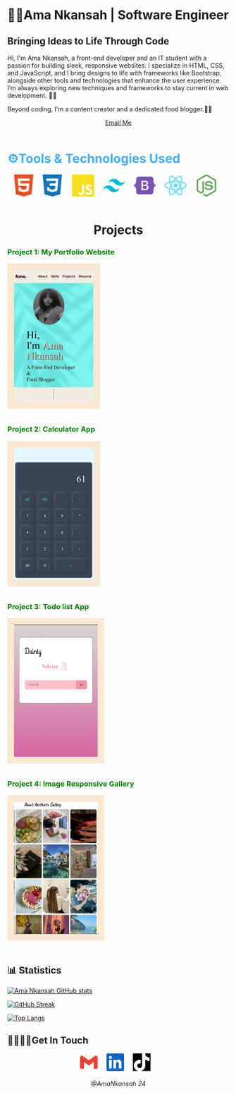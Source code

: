 <h1> 👩‍💻Ama Nkansah | Software Engineer</h1> 
<h2>Bringing Ideas to Life Through Code</h2>

<p>Hi, I'm Ama Nkansah, a front-end developer and an IT student with a passion for building sleek, responsive websites. I specialize in HTML, CSS, and JavaScript, and I bring designs to life with frameworks like Bootstrap, alongside other tools and technologies that enhance the user experience. I’m always exploring new techniques and frameworks to stay current in web development. 👩‍💻</p>

<p>Beyond coding, I'm a content creator and a dedicated food blogger.🥗🎥 </p>

<div align ="center">
<a href="mailto:amankansahstate@gmail.com">Email Me</a>
</div>
<br/>

<h1 style="color:#44aefb"> ⚙️Tools & Technologies Used</h1>

<div style="display:flex; justify-content:center; gap:5px; align-items:center;">
<a href="https://developer.mozilla.org/en-US/docs/Web/HTML" target="_blank" rel="noreferrer">
<img height="50px"  alt="html svg"  style="padding-right:10px;" src="./img/html5-color.svg">
</a>

<a href="https://www.w3schools.com/Css/" target="_blank" rel="noreferrer">
<img height="50px"  alt="css svg" style="padding-right:15px;" src="./img/css3-color.svg">
</a>

<a href="https://developer.mozilla.org/en-US/docs/Web/JavaScript" target="_blank" rel="noreferrer">
<img height="50px"  alt="js svg" style="padding-right:15px;" src="./img/javascript-color.svg">
</a>

<a href="https://tailwindcss.com/" target="_blank" rel="noreferrer">
<img height="50px"  alt="tailwind svg" style="padding-right:15px;" src="./img/tailwindcss-color.svg">
</a>

<a href="https://getbootstrap.com/" target="_blank" rel="noreferrer">
<img height="50px"  alt="bootstrap svg" style="padding-right:15px;" src="./img/bootstrap-color.svg">
</a>

<a href="https://react.dev/" target="_blank" rel="noreferrer">
<img height="50px"  alt="react svg"  style="padding-right:15px;" src="./img/react-color.svg">
</a>

<a href="https://nodejs.org/en" target="_blank" rel="noreferrer">
<img height="50px"  alt="node.js svg" style="padding-right:15px;" src="./img/nodedotjs-color.svg">
</a>
</div>

<br/>
<h1 align="center">Projects</h1>


<h3>
<a href="https://ama-nkansah.github.io/GO2COD_WD_05/" target="_blank" style="text-decoration:none; color:green;">Project 1: My Portfolio Website</a>
</h3>
<img src="./img/my portfolio img.png" height="300px" style="border:15px solid  #F9E8D2; margin-bottom:10px;">

<h3>
<a href="https://ama-nkansah.github.io/GO2COD_WD_03/" target="_blank" style="text-decoration:none; color:green;">Project 2: Calculator App</a>
</h3>
<img src="./img/calculator img.png" height="300px" style="border:15px solid #F9E8D2; margin-bottom:10px;">

<h3>
<a href="https://ama-nkansah.github.io/GO2COD_WD_01/" target="_blank" style="text-decoration:none; color:green;">
Project 3: Todo list App</a>
</h3>
<img src="./img/todolist img.png"  width="190px" height="300px" style="border:15px solid #F9E8D2; margin-bottom:10px;">

<h3>
<a href="https://ama-nkansah.github.io/GO2COD_WD_04/" target="_blank" style="text-decoration:none; color:green;">Project 4: Image Responsive Gallery</a>
</h3>
<img src="./img/image gallery img.png" height="300px"  width="190px" style="border:15px solid #F9E8D2; margin-bottom:20px;">



<h2>📊 Statistics</h2>

[![Ama Nkansah GitHub stats](https://github-readme-stats.vercel.app/api?username=Ama-Nkansah)](https://github.com/Ama-Nkansah)

[![GitHub Streak](https://streak-stats.demolab.com/?user=Ama-Nkansah)](https://git.io/streak-stats)

[![Top Langs](https://github-readme-stats.vercel.app/api/top-langs/?username=Ama-Nkansah)](https://github.com/Ama-Nkansah)

<h2>🫱🏾‍🫲🏾Get In Touch</h2>

<div style="display:flex; justify-content:center; gap:5px; align-items:center;">
<a href="mailto:amankansahstate@gmail.com" target="_blank" rel="noreferrer">
<img height="40px"  alt="mail svg"  style="padding-right:15px; display:block" src="./img/gmail-color.svg">
</a>

<a href="https://www.linkedin.com/in/ama-nkansah-akuoko/" target="_blank" rel="noreferrer">
<img height="40px"  alt="linkedin svg"  style="padding-right:15px; display:block" src="./img/linkedin-color.svg">
</a>

<a href="http://www.tiktok.com/@yendidiwithama" target="_blank" rel="noreferrer">
<img height="40px"  src="./img/tiktok-color.svg" style="filter: invert(1) brightness(2); padding-right:15px; display:block" alt="TikTok Icon">
</a>
</div>

<h6 align="center">@AmaNkansah 24</h6>

